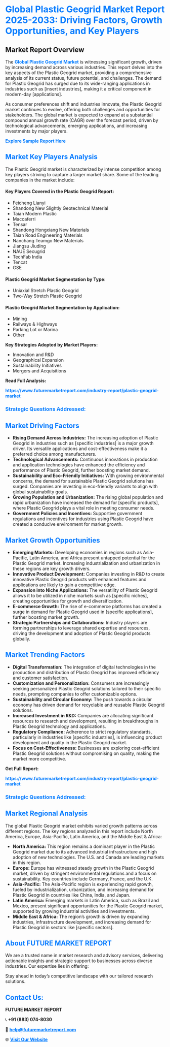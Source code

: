 <h1 style="color: #007BFF;">Global Plastic Geogrid Market Report 2025-2033: Driving Factors, Growth Opportunities, and Key Players</h1>

<section id="overview">
<h2>Market Report Overview</h2>
<p>The <a href="https://www.futuremarketreport.com/industry-report/plastic-geogrid-market" style="color: #007BFF; text-decoration: none;"><strong>Global Plastic Geogrid Market</strong></a> is witnessing significant growth, driven by increasing demand across various industries. This report delves into the key aspects of the Plastic Geogrid market, providing a comprehensive analysis of its current status, future potential, and challenges. The demand for Plastic Geogrid has surged due to its wide-ranging applications in industries such as [insert industries], making it a critical component in modern-day [applications].</p>
<p>As consumer preferences shift and industries innovate, the Plastic Geogrid market continues to evolve, offering both challenges and opportunities for stakeholders. The global market is expected to expand at a substantial compound annual growth rate (CAGR) over the forecast period, driven by technological advancements, emerging applications, and increasing investments by major players.</p>
</section>

<section id="overview">
<p><a href="https://www.futuremarketreport.com/request-sample/reportId=50598" style="color: #007BFF; text-decoration: none;"><strong>Explore Sample Report Here</strong></a></p>
</section>

<section id="key-players">
<h2 style="color: #007BFF;">Market Key Players Analysis</h2>
<p>The Plastic Geogrid market is characterized by intense competition among key players striving to capture a larger market share. Some of the leading companies in the market include:</p>
<h4>Key Players Covered in the Plastic Geogrid Report:</h4>
<ul><li>Feicheng Lianyi</li><li>Shandong New Slightly Geotechnical Material</li><li>Taian Modern Plastic</li><li>Maccaferri</li><li>Tensar</li><li>Shandong Hongxiang New Materials</li><li>Taian Road Engineering Materials</li><li>Nanchang Teamgo New Materials</li><li>Jiangsu Jiuding</li><li>NAUE Secugrid</li><li>TechFab India</li><li>Tencat</li><li>GSE</li></ul>
<h4>Plastic Geogrid Market Segmentation by Type:</h4>
<ul><li>Uniaxial Stretch Plastic Geogrid</li><li>Two-Way Stretch Plastic Geogrid</li></ul>

<h4>Plastic Geogrid Market Segmentation by Application:</h4>
<ul><li>Mining</li><li>Railways &amp; Highways</li><li>Parking Lot or Marina</li><li>Other</li></ul>
<p><strong>Key Strategies Adopted by Market Players:</strong></p>
<ul>
<li>Innovation and R&D</li>
<li>Geographical Expansion</li>
<li>Sustainability Initiatives</li>
<li>Mergers and Acquisitions</li>
</ul>
</section>

<section>
<p><strong>Read Full Analysis: </strong></p><a href="https://www.futuremarketreport.com/industry-report/plastic-geogrid-market" style="color: #007BFF; text-decoration: none;"><strong>https://www.futuremarketreport.com/industry-report/plastic-geogrid-market</strong></a>
<h3 style="color: #007BFF;">Strategic Questions Addressed:</h3>
</section>

<section id="driving-factors">
<h2 style="color: #007BFF;">Market Driving Factors</h2>
<ul>
<li><strong>Rising Demand Across Industries:</strong> The increasing adoption of Plastic Geogrid in industries such as [specific industries] is a major growth driver. Its versatile applications and cost-effectiveness make it a preferred choice among manufacturers.</li>
<li><strong>Technological Advancements:</strong> Continuous innovations in production and application technologies have enhanced the efficiency and performance of Plastic Geogrid, further boosting market demand.</li>
<li><strong>Sustainability and Eco-Friendly Initiatives:</strong> With growing environmental concerns, the demand for sustainable Plastic Geogrid solutions has surged. Companies are investing in eco-friendly variants to align with global sustainability goals.</li>
<li><strong>Growing Population and Urbanization:</strong> The rising global population and rapid urbanization have increased the demand for [specific products], where Plastic Geogrid plays a vital role in meeting consumer needs.</li>
<li><strong>Government Policies and Incentives:</strong> Supportive government regulations and incentives for industries using Plastic Geogrid have created a conducive environment for market growth.</li>
</ul>
</section>

<section id="growth-opportunities">
<h2 style="color: #007BFF;">Market Growth Opportunities</h2>
<ul>
<li><strong>Emerging Markets:</strong> Developing economies in regions such as Asia-Pacific, Latin America, and Africa present untapped potential for the Plastic Geogrid market. Increasing industrialization and urbanization in these regions are key growth drivers.</li>
<li><strong>Innovative Product Development:</strong> Companies investing in R&D to create innovative Plastic Geogrid products with enhanced features and applications are likely to gain a competitive edge.</li>
<li><strong>Expansion into Niche Applications:</strong> The versatility of Plastic Geogrid allows it to be utilized in niche markets such as [specific niches], creating opportunities for growth and diversification.</li>
<li><strong>E-commerce Growth:</strong> The rise of e-commerce platforms has created a surge in demand for Plastic Geogrid used in [specific applications], further boosting market growth.</li>
<li><strong>Strategic Partnerships and Collaborations:</strong> Industry players are forming partnerships to leverage shared expertise and resources, driving the development and adoption of Plastic Geogrid products globally.</li>
</ul>
</section>

<section id="trending-factors">
<h2 style="color: #007BFF;">Market Trending Factors</h2>
<ul>
<li><strong>Digital Transformation:</strong> The integration of digital technologies in the production and distribution of Plastic Geogrid has improved efficiency and customer satisfaction.</li>
<li><strong>Customization and Personalization:</strong> Consumers are increasingly seeking personalized Plastic Geogrid solutions tailored to their specific needs, prompting companies to offer customizable options.</li>
<li><strong>Sustainability and Circular Economy:</strong> The push towards a circular economy has driven demand for recyclable and reusable Plastic Geogrid solutions.</li>
<li><strong>Increased Investment in R&D:</strong> Companies are allocating significant resources to research and development, resulting in breakthroughs in Plastic Geogrid technology and applications.</li>
<li><strong>Regulatory Compliance:</strong> Adherence to strict regulatory standards, particularly in industries like [specific industries], is influencing product development and quality in the Plastic Geogrid market.</li>
<li><strong>Focus on Cost-Effectiveness:</strong> Businesses are exploring cost-efficient Plastic Geogrid solutions without compromising on quality, making the market more competitive.</li>
</ul>
</section>

<section>
<p><strong>Get Full Report: </strong></p><a href="https://www.futuremarketreport.com/industry-report/plastic-geogrid-market" style="color: #007BFF; text-decoration: none;"><strong>https://www.futuremarketreport.com/industry-report/plastic-geogrid-market</strong></a>
<h3 style="color: #007BFF;">Strategic Questions Addressed:</h3>
</section>


<section id="regional-analysis">
<h2 style="color: #007BFF;">Market Regional Analysis</h2>
<p>The global Plastic Geogrid market exhibits varied growth patterns across different regions. The key regions analyzed in this report include North America, Europe, Asia-Pacific, Latin America, and the Middle East & Africa:</p>
<ul>
<li><strong>North America:</strong> This region remains a dominant player in the Plastic Geogrid market due to its advanced industrial infrastructure and high adoption of new technologies. The U.S. and Canada are leading markets in this region.</li>
<li><strong>Europe:</strong> Europe has witnessed steady growth in the Plastic Geogrid market, driven by stringent environmental regulations and a focus on sustainability. Key countries include Germany, France, and the U.K.</li>
<li><strong>Asia-Pacific:</strong> The Asia-Pacific region is experiencing rapid growth, fueled by industrialization, urbanization, and increasing demand for Plastic Geogrid in countries like China, India, and Japan.</li>
<li><strong>Latin America:</strong> Emerging markets in Latin America, such as Brazil and Mexico, present significant opportunities for the Plastic Geogrid market, supported by growing industrial activities and investments.</li>
<li><strong>Middle East & Africa:</strong> The region’s growth is driven by expanding industries, infrastructure development, and increasing demand for Plastic Geogrid in sectors like [specific sectors].</li>
</ul>
</section>

<footer>
<h2 style="color: #007BFF;">About FUTURE MARKET REPORT</h2>
<p>We are a trusted name in market research and advisory services, delivering actionable insights and strategic support to businesses across diverse industries. Our expertise lies in offering:</p>

<p>Stay ahead in today’s competitive landscape with our tailored research solutions.</p>

<h2 style="color: #007BFF;">Contact Us:</h2>
<p><strong>FUTURE MARKET REPORT</strong></p>
<p>📞 <strong>+91 (883) 074-8030</strong></p>
<p>📧 <strong><a href="mailto:help@futuremarketreport.com" style="color: #007BFF;">help@futuremarketreport.com</a></strong></p>
<p>🌐 <strong><a href="https://www.futuremarketreport.com/" style="color: #007BFF;">Visit Our Website</a></strong></p>
</footer>